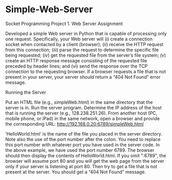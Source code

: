 # Simple-Web-Server

Socket Programming Project 1. Web Server Assignment 

Developed a simple Web server in Python that is capable of processing only one request. Specifically, your Web server will (i) create a connection socket when contacted by a client (browser); (ii) receive the HTTP request from this connection; (iii) parse the request to determine the specific file being requested; (iv) get the requested file from the server’s file system; (v) create an HTTP response message consisting of the requested file preceded by header lines; and (vi) send the response over the TCP connection to the requesting browser. If a browser requests a file that is not present in your server, your server should return a “404 Not Found” error message. 

Running the Server

Put an HTML file (e.g., simpleWeb.html) in the same directory that the server is in. Run the server program. Determine the IP address of the host that is running the server (e.g., 128.238.251.26). From another host (PC, mobile phone, or iPad) in the same network, open a browser and provide the corresponding URL:
http://192.168.0.20:6789/simpleWeb.html

‘HelloWorld.html’ is the name of the file you placed in the server directory. Note also the use of the port number after the colon. You need to replace this port number with whatever port you have used in the server code. In the above example, we have used the port number 6789. The browser should then display the contents of HelloWorld.html. If you omit ":6789", the browser will assume port 80 and you will get the web page from the server only if your server is listening at port 80.
Then try to get a file that is not present at the server. You should get a “404 Not Found” message. 

